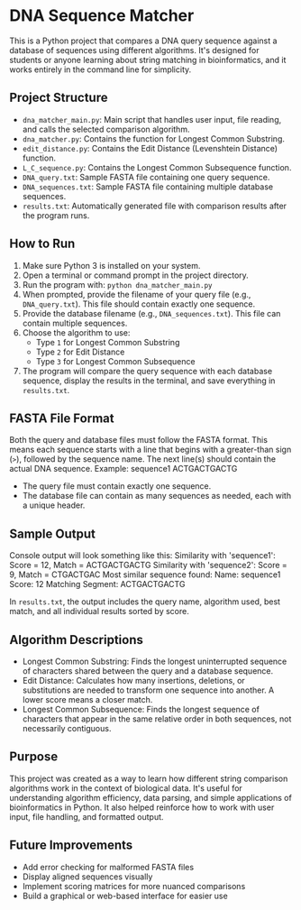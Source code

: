 # DNA Sequence Matcher

This is a Python project that compares a DNA query sequence against a database of sequences using different algorithms. It's designed for students or anyone learning about string matching in bioinformatics, and it works entirely in the command line for simplicity.

## Project Structure

- `dna_matcher_main.py`: Main script that handles user input, file reading, and calls the selected comparison algorithm.
- `dna_matcher.py`: Contains the function for Longest Common Substring.
- `edit_distance.py`: Contains the Edit Distance (Levenshtein Distance) function.
- `L_C_sequence.py`: Contains the Longest Common Subsequence function.
- `DNA_query.txt`: Sample FASTA file containing one query sequence.
- `DNA_sequences.txt`: Sample FASTA file containing multiple database sequences.
- `results.txt`: Automatically generated file with comparison results after the program runs.

## How to Run

1. Make sure Python 3 is installed on your system.
2. Open a terminal or command prompt in the project directory.
3. Run the program with: `python dna_matcher_main.py`
4. When prompted, provide the filename of your query file (e.g., `DNA_query.txt`). This file should contain exactly one sequence.
5. Provide the database filename (e.g., `DNA_sequences.txt`). This file can contain multiple sequences.
6. Choose the algorithm to use:
   - Type `1` for Longest Common Substring
   - Type `2` for Edit Distance
   - Type `3` for Longest Common Subsequence
7. The program will compare the query sequence with each database sequence, display the results in the terminal, and save everything in `results.txt`.

## FASTA File Format

Both the query and database files must follow the FASTA format. This means each sequence starts with a line that begins with a greater-than sign (`>`), followed by the sequence name. The next line(s) should contain the actual DNA sequence. Example:
sequence1 ACTGACTGACTG


- The query file must contain exactly one sequence.
- The database file can contain as many sequences as needed, each with a unique header.

## Sample Output

Console output will look something like this:
Similarity with 'sequence1': Score = 12, Match = ACTGACTGACTG Similarity with 'sequence2': Score = 9, Match = CTGACTGAC Most similar sequence found: Name: sequence1 Score: 12 Matching Segment: ACTGACTGACTG

In `results.txt`, the output includes the query name, algorithm used, best match, and all individual results sorted by score.

## Algorithm Descriptions

- Longest Common Substring: Finds the longest uninterrupted sequence of characters shared between the query and a database sequence.
- Edit Distance: Calculates how many insertions, deletions, or substitutions are needed to transform one sequence into another. A lower score means a closer match.
- Longest Common Subsequence: Finds the longest sequence of characters that appear in the same relative order in both sequences, not necessarily contiguous.

## Purpose

This project was created as a way to learn how different string comparison algorithms work in the context of biological data. It's useful for understanding algorithm efficiency, data parsing, and simple applications of bioinformatics in Python. It also helped reinforce how to work with user input, file handling, and formatted output.

## Future Improvements

- Add error checking for malformed FASTA files
- Display aligned sequences visually
- Implement scoring matrices for more nuanced comparisons
- Build a graphical or web-based interface for easier use

